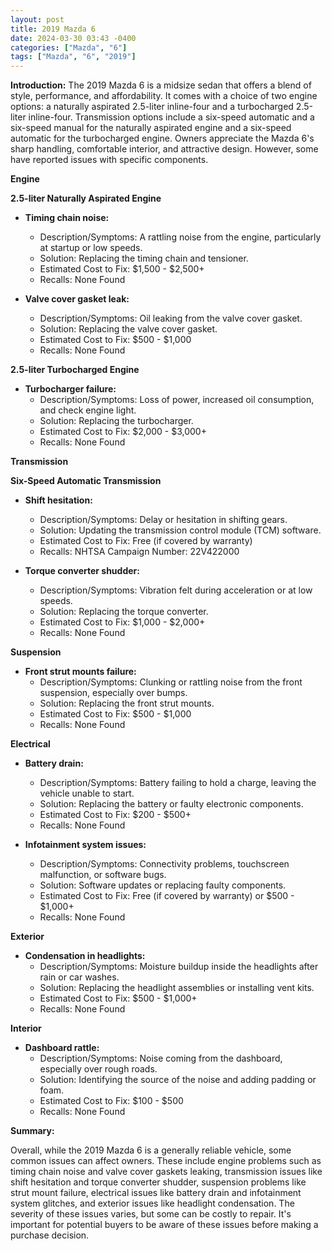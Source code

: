 ```yaml
---
layout: post
title: 2019 Mazda 6
date: 2024-03-30 03:43 -0400
categories: ["Mazda", "6"]
tags: ["Mazda", "6", "2019"]
---
```

**Introduction:**
The 2019 Mazda 6 is a midsize sedan that offers a blend of style, performance, and affordability. It comes with a choice of two engine options: a naturally aspirated 2.5-liter inline-four and a turbocharged 2.5-liter inline-four. Transmission options include a six-speed automatic and a six-speed manual for the naturally aspirated engine and a six-speed automatic for the turbocharged engine. Owners appreciate the Mazda 6's sharp handling, comfortable interior, and attractive design. However, some have reported issues with specific components.

**Engine**

**2.5-liter Naturally Aspirated Engine**

* **Timing chain noise:**
   * Description/Symptoms: A rattling noise from the engine, particularly at startup or low speeds.
   * Solution: Replacing the timing chain and tensioner.
   * Estimated Cost to Fix: $1,500 - $2,500+
   * Recalls: None Found

* **Valve cover gasket leak:**
   * Description/Symptoms: Oil leaking from the valve cover gasket.
   * Solution: Replacing the valve cover gasket.
   * Estimated Cost to Fix: $500 - $1,000
   * Recalls: None Found

**2.5-liter Turbocharged Engine**

* **Turbocharger failure:**
   * Description/Symptoms: Loss of power, increased oil consumption, and check engine light.
   * Solution: Replacing the turbocharger.
   * Estimated Cost to Fix: $2,000 - $3,000+
   * Recalls: None Found

**Transmission**

**Six-Speed Automatic Transmission**

* **Shift hesitation:**
   * Description/Symptoms: Delay or hesitation in shifting gears.
   * Solution: Updating the transmission control module (TCM) software.
   * Estimated Cost to Fix: Free (if covered by warranty)
   * Recalls: NHTSA Campaign Number: 22V422000

* **Torque converter shudder:**
   * Description/Symptoms: Vibration felt during acceleration or at low speeds.
   * Solution: Replacing the torque converter.
   * Estimated Cost to Fix: $1,000 - $2,000+
   * Recalls: None Found

**Suspension**

* **Front strut mounts failure:**
   * Description/Symptoms: Clunking or rattling noise from the front suspension, especially over bumps.
   * Solution: Replacing the front strut mounts.
   * Estimated Cost to Fix: $500 - $1,000
   * Recalls: None Found

**Electrical**

* **Battery drain:**
   * Description/Symptoms: Battery failing to hold a charge, leaving the vehicle unable to start.
   * Solution: Replacing the battery or faulty electronic components.
   * Estimated Cost to Fix: $200 - $500+
   * Recalls: None Found

* **Infotainment system issues:**
   * Description/Symptoms: Connectivity problems, touchscreen malfunction, or software bugs.
   * Solution: Software updates or replacing faulty components.
   * Estimated Cost to Fix: Free (if covered by warranty) or $500 - $1,000+
   * Recalls: None Found

**Exterior**

* **Condensation in headlights:**
   * Description/Symptoms: Moisture buildup inside the headlights after rain or car washes.
   * Solution: Replacing the headlight assemblies or installing vent kits.
   * Estimated Cost to Fix: $500 - $1,000+
   * Recalls: None Found

**Interior**

* **Dashboard rattle:**
   * Description/Symptoms: Noise coming from the dashboard, especially over rough roads.
   * Solution: Identifying the source of the noise and adding padding or foam.
   * Estimated Cost to Fix: $100 - $500
   * Recalls: None Found

**Summary:**

Overall, while the 2019 Mazda 6 is a generally reliable vehicle, some common issues can affect owners. These include engine problems such as timing chain noise and valve cover gaskets leaking, transmission issues like shift hesitation and torque converter shudder, suspension problems like strut mount failure, electrical issues like battery drain and infotainment system glitches, and exterior issues like headlight condensation. The severity of these issues varies, but some can be costly to repair. It's important for potential buyers to be aware of these issues before making a purchase decision.
